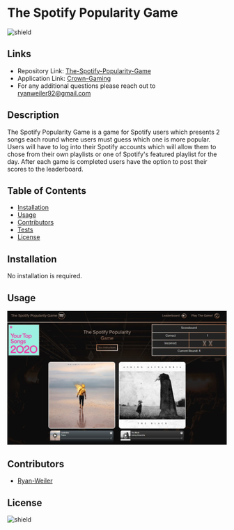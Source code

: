 # The Spotify Popularity Game
![shield](https://img.shields.io/badge/license-No%20License-green)

## Links
* Repository Link: [The-Spotify-Popularity-Game](https://github.com/ryanweiler92/The-Spotify-Popularity-Game)
* Application Link: [Crown-Gaming](https://spotify-popularity-game.herokuapp.com/)
* For any additional questions please reach out to ryanweiler92@gmail.com

## Description
The Spotify Popularity Game is a game for Spotify users which presents 2 songs each round where users must guess which one is more popular. Users will have to log into their Spotify accounts which will allow them to chose from their own playlists or one of Spotify's featured playlist for the day. After each game is completed users have the option to post their scores to the leaderboard. 

## Table of Contents
* [Installation](#installation)
* [Usage](#usage)
* [Contributors](#contributors)
* [Tests](#tests)
* [License](#license)

## Installation
No installation is required. 

## Usage
![screenshot](./client/src/assets/images/screenshot.jpg)

## Contributors

* [Ryan-Weiler](https://github.com/ryanweiler92)


## License
![shield](https://img.shields.io/badge/license-No%20License-green)